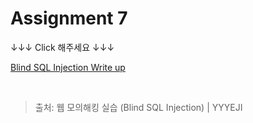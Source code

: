 # Assignment 7

↓↓↓ Click 해주세요 ↓↓↓

[Blind SQL Injection Write up](https://yyyeji.tistory.com/29?category=1294829)

<br/>

> 출처: 웹 모의해킹 실습 (Blind SQL Injection) | YYYEJI
